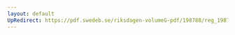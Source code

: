 ```yaml
---
layout: default
UpRedirect: https://pdf.swedeb.se/riksdagen-volumeG-pdf/198788/reg_198788__reg_03/reg_198788__reg_03_0047.pdf
---
```

